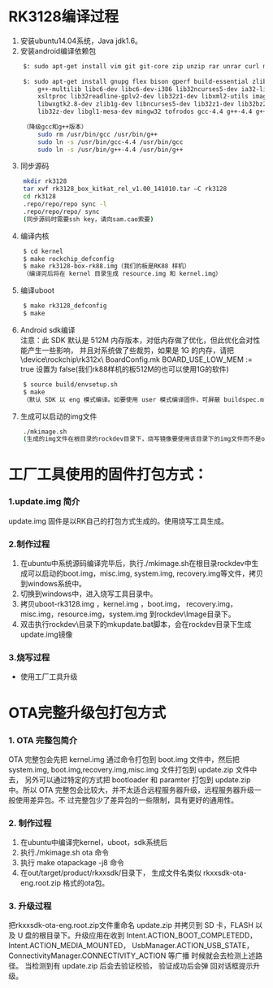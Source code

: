 
# RK3128编译过程
1. 安装ubuntu14.04系统，Java jdk1.6。
2. 安装android编译依赖包
```sh
    $: sudo apt-get install vim git git-core zip unzip rar unrar curl minicom valgrind gawk
    
    $: sudo apt-get install gnupg flex bison gperf build-essential zlib1g-dev gcc-multilib
        g++-multilib libc6-dev libc6-dev-i386 lib32ncurses5-dev ia32-libs x11proto-core-dev libx11-dev
        xsltproc lib32readline-gplv2-dev lib32z1-dev libxml2-utils imagemagick lzop libesd0-dev
        libwxgtk2.8-dev zlib1g-dev libncurses5-dev lib32z1-dev lib32bz2-dev lib32ncurses5-dev
        lib32z-dev libgl1-mesa-dev mingw32 tofrodos gcc-4.4 g++-4.4 g++-4.4-multilib
   
    （降级gcc和g++版本）
        sudo rm /usr/bin/gcc /usr/bin/g++
        sudo ln -s /usr/bin/gcc-4.4 /usr/bin/gcc
        sudo ln -s /usr/bin/g++-4.4 /usr/bin/g++
```
3. 同步源码
```sh
    mkdir rk3128
    tar xvf rk3128_box_kitkat_rel_v1.00_141010.tar –C rk3128
    cd rk3128
    .repo/repo/repo sync -l
    .repo/repo/repo/ sync
    (同步源码时需要ssh key，请向sam.cao索要)
```
4. 编译内核
```sh
    $ cd kernel
    $ make rockchip_defconfig
    $ make rk3128-box-rk88.img（我们的板是RK88 样机）
    （编译完后将在 kernel 目录生成 resource.img 和 kernel.img）
```
5. 编译uboot  
```sh
    $ make rk3128_defconfig
    $ make
```
6. Android sdk编译  
注意：此 SDK 默认是 512M 内存版本，对低内存做了优化，但此优化会对性能产生一些影响，
并且对系统做了些裁剪，如果是 1G 的内存，请把\device\rockchip\rk312x\ BoardConfig.mk
BOARD_USE_LOW_MEM := true 设置为 false(我们rk88样机的板512M的也可以使用1G的软件)
```sh
    $ source build/envsetup.sh
    $ make
    （默认 SDK 以 eng 模式编译。如要使用 user 模式编译固件，可屏蔽 buildspec.mk 中的注释，如下：TARGET_BUILD_VARIANT:=user）
```
7. 生成可以启动的img文件
```sh
    ./mkimage.sh
    (生成的img文件在根目录的rockdev目录下，烧写镜像要使用该目录下的img文件而不是out/target/product/rkxx目录下的img文件)
```
# 工厂工具使用的固件打包方式：
### 1.update.img 简介
update.img 固件是以RK自己的打包方式生成的。使用烧写工具生成。

### 2.制作过程
1. 在ubuntu中系统源码编译完毕后，执行./mkimage.sh在根目录rockdev中生成可以启动的boot.img，misc.img, system.img, recovery.img等文件，拷贝到windows系统中。
2. 切换到windows中，进入烧写工具目录中。 
3. 拷贝uboot-rk3128.img ，kernel.img ，boot.img， recovery.img，misc.img，resource.img，system.img 到rockdev\Image目录下。
4. 双击执行rockdev\目录下的mkupdate.bat脚本，会在rockdev目录下生成update.img镜像

### 3.烧写过程
* 使用工厂工具升级


# OTA完整升级包打包方式
### 1. OTA  完整包简介
  OTA 完整包会先把 kernel.img 通过命令打包到 boot.img 文件中，然后把
system.img, boot.img,recovery.img,misc.img 文件打包到 update.zip 文件中去，
另外可以通过特定的方式把 bootloader 和 paramter 打包到 update.zip 中。所以 OTA
完整包会比较大，并不太适合远程服务器升级，远程服务器升级一般使用差异包。不
过完整包少了差异包的一些限制，具有更好的通用性。

### 2. 制作过程
1. 在ubuntu中编译完kernel，uboot，sdk系统后
2. 执行./mkimage.sh ota 命令
3. 执行 make otapackage -j8 命令
4. 在out/target/product/rkxxsdk/目录下， 生成文件名类似 rkxxsdk-ota-eng.root.zip 格式的ota包。
### 3. 升级过程
 把rkxxsdk-ota-eng.root.zip文件重命名 update.zip 并拷贝到 SD 卡，FLASH 以及 U 盘的根目录下。升级应用在收到
Intent.ACTION_BOOT_COMPLETEDD，Intent.ACTION_MEDIA_MOUNTED，
UsbManager.ACTION_USB_STATE，ConnectivityManager.CONNECTIVITY_ACTION 等广播
时候就会去检测上述路径。 当检测到有 update.zip 后会去验证校验， 验证成功后会弹
回对话框提示升级。